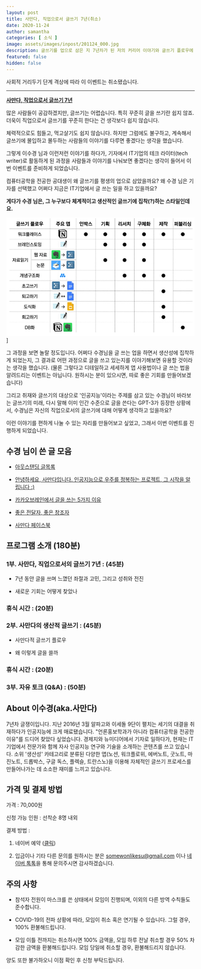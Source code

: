 ```yaml
---
layout: post
title: 사만다, 직업으로서 글쓰기 7년(취소)
date: 2020-11-24
author: samantha
categories: [ 소식 ]
image: assets/images/inpost/201124_000.jpg
description: 글쓰기를 업으로 삼은 지 7년차가 된 저의 커리어 이야기와 글쓰기 플로우에 대한 이야기를 공유하는 이벤트를 준비했습니다.
featured: false
hidden: false
---
```

사회적 거리두기 단계 격상에 따라 이 이벤트는 취소됐습니다.

---

**[사만다, 직업으로서 글쓰기 7년](https://www.notion.so/7-c969ae84cfb94e4bade1cee9d5957293)**

많은 사람들이 공감하겠지만, 글쓰기는 어렵습니다. 특히 꾸준히 글을 쓰기란 쉽지 않죠. 더욱이 직업으로서 글쓰기를 꾸준히 한다는 건 생각보다 쉽지 않습니다.

체력적으로도 힘들고, 먹고살기도 쉽지 않습니다. 하지만 그럼에도 불구하고, 계속해서 글쓰기에 몰입하고 몰두하는 사람들의 이야기를 다루면 좋겠다는 생각을 했습니다.

그렇게 이수경 님과 이런저런 이야기를 하다가, 기자에서 IT기업의 테크 라이터(tech writer)로 활동하게 된 과정을 사람들과 이야기를 나눠보면 좋겠다는 생각이 들어서 이번 이벤트를 준비하게 되었습니다.

컴퓨터공학을 전공한 공대생이 왜 글쓰기를 평생의 업으로 삼았을까요? 왜 수경 님은 기자를 선택했고 어쩌다 지금은 IT기업에서 글 쓰는 일을 하고 있을까요?

**게다가 수경 님은, 그 누구보다 체계적이고 생산적인 글쓰기에 집착(?)하는 스타일인데요.**

![](https://github.com/samantha-writer/blog/blob/master/assets/images/inpost/201207_001.jpg?raw=true)]

그 과정을 보면 놀랄 정도입니다. 어쩌다 수경님을 글 쓰는 업을 하면서 생산성에 집착하게 되었는지, 그 결과로 어떤 과정으로 글을 쓰고 있는지를 이야기해보면 유용할 것이라는 생각을 했습니다. (물론 그렇다고 디테일하고 세세하게 앱 사용법이나 글 쓰는 법을 알려드리는 이벤트는 아닙니다. 원하시는 분이 있으시면, 따로 좋은 기회를 만들어보겠습니다)

그리고 취재와 글쓰기의 대상으로 '인공지능'이라는 주제를 삼고 있는 수경님이 바라보는 글쓰기의 미래, 다시 말해 이미 인간 수준으로 글을 쓴다는 GPT-3가 등장한 상황에서, 수경님은 자신의 직업으로서의 글쓰기에 대해 어떻게 생각하고 있을까요?

이런 이야기를 편하게 나눌 수 있는 자리를 만들어보고 싶었고, 그래서 이번 이벤트를 진행하게 되었습니다.

## 수경 님이 쓴 글 모음

- [아웃스탠딩 글목록](https://outstanding.kr/author/sophie)

- [안녕하세요, 사만다입니다. 인공지능으로 우주를 정복하는 프로젝트, 그 시작을 알립니다 :)](https://brunch.co.kr/@samantha89/80)

- [카카오브레인에서 글을 쓰는 5가지 이유](https://brunch.co.kr/@samantha89/97)

- [좋은 전달자, 좋은 창조자](https://brunch.co.kr/@samantha89/102)

- [사만다 페이스북](https://www.facebook.com/samantha.890410/)

## 프로그램 소개 (180분)

### 1부. 사만다, 직업으로서의 글쓰기 7년 : (45분)

- 7년 동안 글을 쓰며 느꼈던 좌절과 고민, 그리고 성취와 전진

- 새로운 기회는 어떻게 찾았나

### 휴식 시간 : (20분)

### 2부. 사만다의 생산적 글쓰기 : (45분)

- 사만다적 글쓰기 플로우

- 왜 이렇게 글을 쓸까

### 휴식 시간 : (20분)

### 3부. 자유 토크 (Q&A) : (50분)

## About 이수경(aka.사만다)

7년차 글쟁이입니다. 지난 2016년 3월 알파고와 이세돌 9단이 펼치는 세기의 대결을 취재하다가 인공지능에 크게 매료됐습니다. "언론홍보학과가 아니라 컴퓨터공학을 전공한 이유"를 드디어 찾았다 싶었습니다. 경제지와 뉴미디어에서 기자로 일하다가, 현재는 IT 기업에서 전문가와 함께 자사 인공지능 연구와 기술을 소개하는 콘텐츠를 쓰고 있습니다. 소위 '생산성' 카테고리로 분류된 다양한 앱(노션, 워크플로위, 에버노트, 굿노트, 마진노트, 드롭박스, 구글 독스, 플렉슬, 트란스노)을 이용해 자체적인 글쓰기 프로세스를 만들어나가는 데 소소한 재미를 느끼고 있습니다.

## 가격 및 결제 방법

가격 : 70,000원

신청 가능 인원 : 선착순 8명 내외

결제 방법 :

1. 네이버 예약 ([클릭](https://booking.naver.com/booking/5/bizes/425609/items/3682571))

2. 입금이나 기타 다른 문의를 원하시는 분은 somewonlikesu@gmail.com 이나 [네이버 톡톡](https://talk.naver.com/ct/w4vs0f?frm=mnmb&frm=nmb_detail)을 통해 문의주시면 감사하겠습니다.

## 주의 사항

- 참석자 전원이 마스크를 쓴 상태에서 모임이 진행되며, 이외의 다른 방역 수칙들도 준수합니다.

- COVID-19의 전파 상황에 따라, 모임이 취소 혹은 연기될 수 있습니다. 그럴 경우, 100% 환불해드립니다.

- 모임 이틀 전까지는 취소하시면 100% 금액을, 모임 하루 전날 취소할 경우 50% 차감한 금액을 환불해드립니다. 모임 당일에 취소할 경우, 환불해드리지 않습니다.

양도 또한 불가하오니 이점 확인 후 신청 부탁드립니다.
